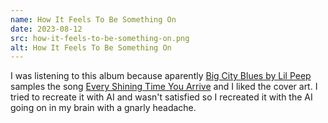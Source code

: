 ```yaml
---
name: How It Feels To Be Something On
date: 2023-08-12
src: how-it-feels-to-be-something-on.png
alt: How It Feels To Be Something On
---
```


I was listening to this album because aparently [Big City Blues by Lil Peep](https://youtu.be/98NPXu0wd2Q) samples the song [Every Shining Time You Arrive](https://youtu.be/fM8i_mBhMqc) and I liked the cover art. I tried to recreate it with AI and wasn't satisfied so I recreated it with the AI going on in my brain with a gnarly headache.

